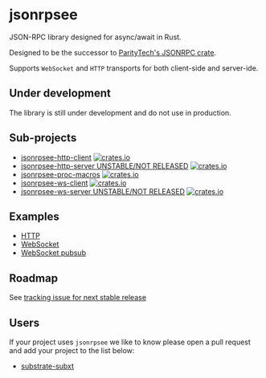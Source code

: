 # jsonrpsee

JSON-RPC library designed for async/await in Rust.

Designed to be the successor to [ParityTech's JSONRPC crate](https://github.com/paritytech/jsonrpc/).

Supports `WebSocket` and `HTTP` transports for both client-side and server-ide.

## Under development

The library is still under development and do not use in production.

## Sub-projects
- [jsonrpsee-http-client](./http-client) [![crates.io][ws-client-image]][ws-client-url]
- [jsonrpsee-http-server UNSTABLE/NOT RELEASED](./http-server) [![crates.io][http-server-image]][http-server-url]
- [jsonrpsee-proc-macros](./proc-macros) [![crates.io][proc-macros-image]][proc-macros-url]
- [jsonrpsee-ws-client](./ws-client) [![crates.io][ws-client-image]][ws-client-url]
- [jsonrpsee-ws-server UNSTABLE/NOT RELEASED](./http-server) [![crates.io][http-server-image]][http-server-url]


[http-client-image]: https://img.shields.io/crates/v/jsonrpsee-http-client.svg
[http-client-url]: https://crates.io/crates/jsonrpsee-http-client
[http-server-image]: https://img.shields.io/crates/v/jsonrpsee-http-server.svg
[http-server-url]: https://crates.io/crates/jsonrpsee-http-server
[proc-macros-url]: https://crates.io/crates/jsonrpsee-proc-macros
[proc-macros-image]: https://img.shields.io/crates/v/jsonrpsee-proc-macros.svg
[ws-client-image]: https://img.shields.io/crates/v/jsonrpsee-ws-client.svg
[ws-client-url]: https://crates.io/crates/jsonrpsee-ws-client
[ws-server-image]: https://img.shields.io/crates/v/jsonrpsee-ws-server.svg
[ws-server-url]: https://crates.io/crates/jsonrpsee-ws-server

## Examples

- [HTTP](./examples/examples/http.rs)
- [WebSocket](./examples/examples/ws.rs)
- [WebSocket pubsub](./examples/examples/ws_subscription.rs)

## Roadmap

See [tracking issue for next stable release](https://github.com/paritytech/jsonrpsee/issues/251)

## Users

If your project uses `jsonrpsee` we like to know please open a pull request and add your project to the list below:
- [substrate-subxt](https://github.com/paritytech/substrate-subxt)
